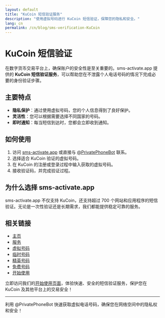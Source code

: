 ```yaml
---
layout: default
title: "KuCoin 短信验证服务"
description: "使用虚拟号码进行 KuCoin 短信验证，保障您的隐私和安全。"
lang: cn
permalink: /cn/blog/sms-verification-KuCoin
---
```


# KuCoin 短信验证

在数字货币交易平台上，确保账户的安全性是至关重要的。sms-activate.app 提供的 **KuCoin 短信验证服务**，可以帮助您在不泄露个人电话号码的情况下完成必要的身份验证步骤。

## 主要特点

- **隐私保护**：通过使用虚拟号码，您的个人信息得到了良好保护。
- **灵活性**：您可以根据需要选择不同国家的号码。
- **即时通知**：每当短信到达时，您都会立即收到通知。

## 如何使用

1. 访问 [sms-activate.app](https://sms-activate.app) 或直接与 [@PrivatePhoneBot](https://t.me/PrivatePhoneBot) 联系。
2. 选择适合 KuCoin 验证的虚拟号码。
3. 在 KuCoin 的注册或登录过程中输入获取的虚拟号码。
4. 接收验证码，并完成验证过程。

## 为什么选择 sms-activate.app

sms-activate.app 不仅支持 KuCoin，还支持超过 700 个网站和应用程序的短信验证。无论是一次性验证还是长期需求，我们都能提供稳定可靠的服务。

## 相关链接

- [主页](/cn/)
- [服务](/cn/services)
- [虚拟号码](/cn/virtual-phone-numbers)
- [临时号码](/cn/temporary-phone-numbers)
- [精英号码](/cn/elite-phone-numbers)
- [免费号码](/cn/free-phone-numbers)
- [开始使用](/cn/get-started)

立即访问我们的[开始使用页面](https://sms-activate.app/get-started)，体验快速、安全的短信验证服务，保护您在 KuCoin 及其他平台上的交易安全！

---

利用 @PrivatePhoneBot 快速获取虚拟电话号码，确保您在网络空间中的隐私权和安全！